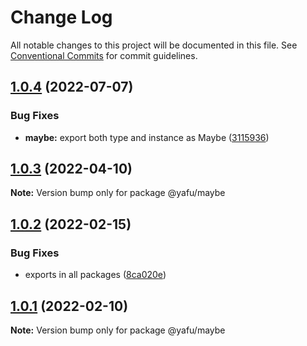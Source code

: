 # Change Log

All notable changes to this project will be documented in this file.
See [Conventional Commits](https://conventionalcommits.org) for commit guidelines.

## [1.0.4](https://github.com/TheLudd/yafu-mono/compare/@yafu/maybe@1.0.3...@yafu/maybe@1.0.4) (2022-07-07)


### Bug Fixes

* **maybe:** export both type and instance as Maybe ([3115936](https://github.com/TheLudd/yafu-mono/commit/31159369e77dd6bb180243d75507d6a51100bb82))





## [1.0.3](https://github.com/TheLudd/yafu-mono/compare/@yafu/maybe@1.0.2...@yafu/maybe@1.0.3) (2022-04-10)

**Note:** Version bump only for package @yafu/maybe





## [1.0.2](https://github.com/TheLudd/yafu-mono/compare/@yafu/maybe@1.0.1...@yafu/maybe@1.0.2) (2022-02-15)


### Bug Fixes

* exports in all packages ([8ca020e](https://github.com/TheLudd/yafu-mono/commit/8ca020e4e8e41d0500610936e5cae34114d752dd))





## [1.0.1](https://github.com/TheLudd/yafu-mono/compare/@yafu/maybe@1.0.0...@yafu/maybe@1.0.1) (2022-02-10)

**Note:** Version bump only for package @yafu/maybe
